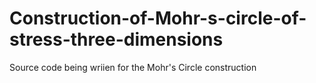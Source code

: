 # Construction-of-Mohr-s-circle-of-stress-three-dimensions
Source code being wriien for the Mohr's Circle construction
